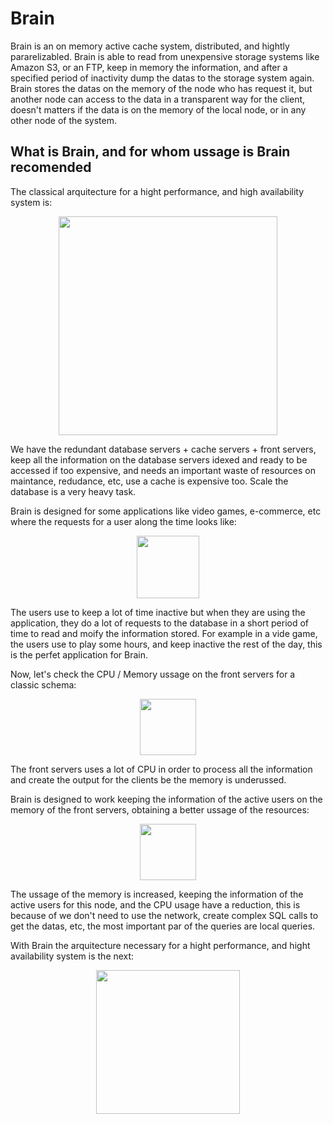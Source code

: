 # Brain
Brain is an on memory active cache system, distributed, and hightly pararelizabled. Brain is able to read from unexpensive storage systems like Amazon S3, or an FTP, keep in memory the information, and after a specified period of inactivity dump the datas to the storage system again.
Brain stores the datas on the memory of the node who has request it, but another node can access to the data in a transparent way for the client, doesn't matters if the data is on the memory of the local node, or in any other node of the system.

## What is Brain, and for whom ussage is Brain recomended

The classical arquitecture for a hight performance, and high availability system is:

<p align="center">
    <img src="https://raw.github.com/alonsovidales/Brain2/master/doc/imgs/classic_deployment_schema.png" height="350" />
</p>

We have the redundant database servers + cache servers + front servers, keep all the information on the database servers idexed and ready to be accessed if too expensive, and needs an important waste of resources on maintance, redudance, etc, use a cache is expensive too. Scale the database is a very heavy task.

Brain is designed for some applications like video games, e-commerce, etc where the requests for a user along the time looks like:

<p align="center">
    <img src="https://raw.github.com/alonsovidales/Brain2/master/doc/imgs/requests_time.png" height="100" />
</p>

The users use to keep a lot of time inactive but when they are using the application, they do a lot of requests to the database in a short period of time to read and moify the information stored. For example in a vide game, the users use to play some hours, and keep inactive the rest of the day, this is the perfet application for Brain.

Now, let's check the CPU / Memory ussage on the front servers for a classic schema:

<p align="center">
    <img src="https://raw.github.com/alonsovidales/Brain2/master/doc/imgs/front_servers_memory_cpu.png" height="90" />
</p>

The front servers uses a lot of CPU in order to process all the information and create the output for the clients be the memory is underussed.

Brain is designed to work keeping the information of the active users on the memory of the front servers, obtaining a better ussage of the resources:

<p align="center">
    <img src="https://raw.github.com/alonsovidales/Brain2/master/doc/imgs/front_servers_memory_cpu_with_brain.png" height="90" />
</p>

The ussage of the memory is increased, keeping the information of the active users for this node, and the CPU usage have a reduction, this is because of we don't need to use the network, create complex SQL calls to get the datas, etc, the most important par of the queries are local queries.

With Brain the arquitecture necessary for a hight performance, and hight availability system is the next:

<p align="center">
    <img src="https://raw.github.com/alonsovidales/Brain2/master/doc/imgs/brain_deployment.png" height="230" />
</p>
